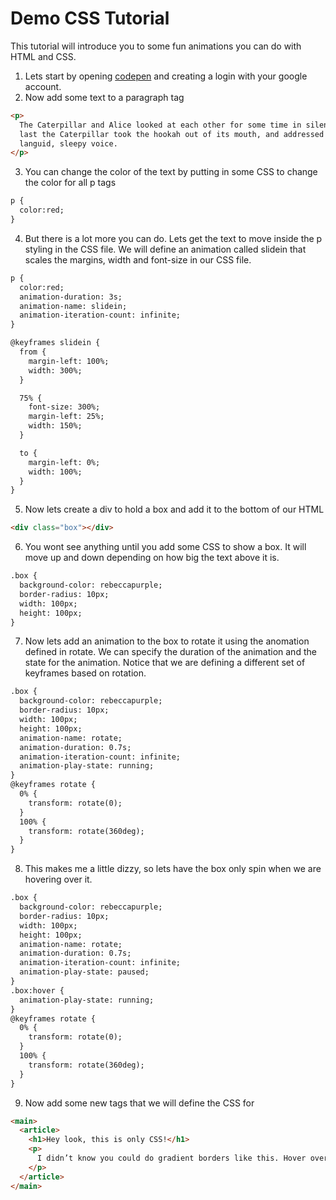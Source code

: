 # Demo CSS Tutorial
This tutorial will introduce you to some fun animations you can do with HTML and CSS.

1) Lets start by opening [codepen](https://codepen.io/) and creating a login with your google account.
2) Now add some text to a paragraph tag
```html
<p>
  The Caterpillar and Alice looked at each other for some time in silence: at
  last the Caterpillar took the hookah out of its mouth, and addressed her in a
  languid, sleepy voice.
</p>
```
3) You can change the color of the text by putting in some CSS to change the color for all p tags
```html
p {
  color:red;
}
```
4) But there is a lot more you can do.  Lets get the text to move inside the p styling in the CSS file.  We will define an animation called slidein that scales the margins, width and font-size in our CSS file.
```html
p {
  color:red;
  animation-duration: 3s;
  animation-name: slidein;
  animation-iteration-count: infinite;
}

@keyframes slidein {
  from {
    margin-left: 100%;
    width: 300%;
  }

  75% {
    font-size: 300%;
    margin-left: 25%;
    width: 150%;
  }

  to {
    margin-left: 0%;
    width: 100%;
  }
}
```
5) Now lets create a div to hold a box and add it to the bottom of our HTML
```html
<div class="box"></div>
```
6) You wont see anything until you add some CSS to show a box.  It will move up and down depending on how big the text above it is.
```html
.box {
  background-color: rebeccapurple;
  border-radius: 10px;
  width: 100px;
  height: 100px;
}
```
7) Now lets add an animation to the box to rotate it using the anomation defined in rotate.  We can specify the duration of the animation and the state for the animation.  Notice that we are defining a different set of keyframes based on rotation.
```html
.box {
  background-color: rebeccapurple;
  border-radius: 10px;
  width: 100px;
  height: 100px;
  animation-name: rotate;
  animation-duration: 0.7s;
  animation-iteration-count: infinite;
  animation-play-state: running;
}
@keyframes rotate {
  0% {
    transform: rotate(0);
  }
  100% {
    transform: rotate(360deg);
  }
}
```
8) This makes me a little dizzy, so lets have the box only spin when we are hovering over it.
```html
.box {
  background-color: rebeccapurple;
  border-radius: 10px;
  width: 100px;
  height: 100px;
  animation-name: rotate;
  animation-duration: 0.7s;
  animation-iteration-count: infinite;
  animation-play-state: paused;
}
.box:hover {
  animation-play-state: running;
}
@keyframes rotate {
  0% {
    transform: rotate(0);
  }
  100% {
    transform: rotate(360deg);
  }
}
```   
9) Now add some new tags that we will define the CSS for
```html
<main>
  <article>
    <h1>Hey look, this is only CSS!</h1>
    <p>
      I didn’t know you could do gradient borders like this. Hover over this element to see the gradient animate!
    </p>
  </article>
</main>
```
